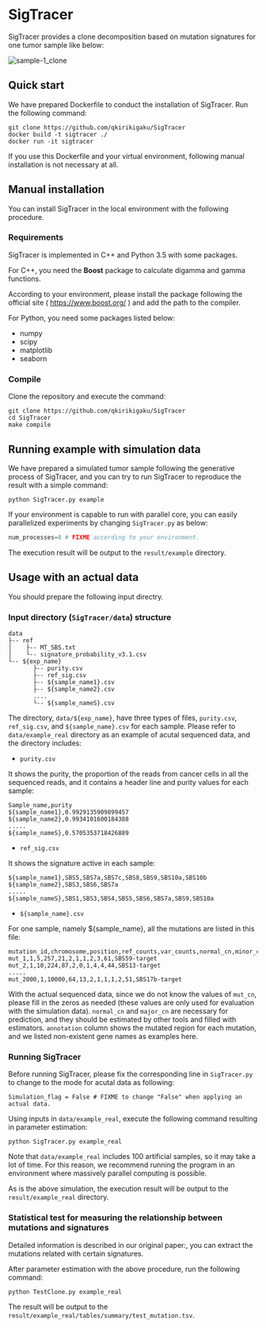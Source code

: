 # SigTracer

SigTracer provides a clone decomposition based on mutation signatures for one tumor sample like below:

![sample-1_clone](https://user-images.githubusercontent.com/26032572/111058359-73c12080-84d1-11eb-9b54-2bdeb1af945f.png)

## Quick start

We have prepared Dockerfile to conduct the installation of SigTracer.
Run the following command:

```
git clone https://github.com/qkirikigaku/SigTracer
docker build -t sigtracer ./
docker run -it sigtracer
```

If you use this Dockerfile and your virtual environment, following manual installation is not necessary at all.

## Manual installation

You can install SigTracer in the local environment with the following procedure.

### Requirements
SigTracer is implemented in C++ and Python 3.5 with some packages.

For C++, you need the **Boost** package to calculate digamma and gamma functions.
  
According to your environment, please install the package following the official site ( https://www.boost.org/ ) and add the path to the compiler.

For Python, you need some packages listed below:
* numpy
* scipy
* matplotlib
* seaborn

### Compile
Clone the repository and execute the command:
```
git clone https://github.com/qkirikigaku/SigTracer
cd SigTracer
make compile
```

## Running example with simulation data
We have prepared a simulated tumor sample following the generative process of SigTracer, and you can try to run SigTracer to reproduce the result with a simple command:

```
python SigTracer.py example
```

If your environment is capable to run with parallel core, you can easily parallelized experiments by changing `SigTracer.py` as below:

```python:SigTracer.py
num_processes=8 # FIXME according to your environment.
```

The execution result will be output to the `result/example` directory.

## Usage with an actual data

You should prepare the following input directry.

### Input directory (`SigTracer/data`) structure

```
data
├-- ref
│    ├-- MT_SBS.txt
│    └-- signature_probability_v3.1.csv
└-- ${exp_name}
       ├-- purity.csv
       ├-- ref_sig.csv
       ├-- ${sample_name1}.csv
       ├-- ${sample_name2}.csv
       ....
       └-- ${sample_nameS}.csv
```

The directory, `data/${exp_name}`, have three types of files, `purity.csv`, `ref_sig.csv`, and `${sample_name}.csv` for each sample.
Please refer to `data/example_real` directory as an example of acutal sequenced data, and the directory includes:

* `purity.csv`

It shows the purity, the proportion of the reads from cancer cells in all the sequenced reads, and it contains a header line and purity values for each sample:
```
Sample_name,purity
${sample_name1},0.9929135909899457
${sample_name2},0.9934101600184388
.....
${sample_nameS},0.5705353718426889
```

* `ref_sig.csv`

It shows the signature active in each sample:
```
${sample_name1},SBS5,SBS7a,SBS7c,SBS8,SBS9,SBS10a,SBS10b
${sample_name2},SBS3,SBS6,SBS7a
.....
${sample_nameS},SBS1,SBS3,SBS4,SBS5,SBS6,SBS7a,SBS9,SBS10a
```

* `${sample_name}.csv`

For one sample, namely ${sample_name}, all the mutations are listed in this file:
```
mutation_id,chromosome,position,ref_counts,var_counts,normal_cn,minor_cn,mut_cn,major_cn,total_cn,trinucleotide,annotation
mut_1,1,5,257,21,2,1,1,2,3,61,SBS59-target
mut_2,1,10,224,87,2,0,1,4,4,44,SBS13-target
.....
mut_2000,1,10000,64,13,2,1,1,1,2,51,SBS17b-target
```

With the actual sequenced data, since we do not know the values of `mut_cn`, please fill in the zeros as needed (these values are only used for evaluation with the simulation data).
`normal_cn` and `major_cn` are necessary for prediction, and they should be estimated by other tools and filled with estimators.
`annotation` column shows the mutated region for each mutation, and we listed non-existent gene names as examples here.

### Running SigTracer
Before running SigTracer, please fix the corresponding line in `SigTracer.py` to change to the mode for acutal data as following:
```
Simulation_flag = False # FIXME to change "False" when applying an actual data.
```

Using inputs in `data/example_real`, execute the following command resulting in parameter estimation:
```
python SigTracer.py example_real
```
Note that `data/example_real` includes 100 artificial samples, so it may take a lot of time.
For this reason, we recommend running the program in an environment where massively parallel computing is possible.

As is the above simulation, the execution result will be output to the `result/example_real` directory.

### Statistical test for measuring the relationship between mutations and signatures
Detailed information is described in our original paper:, you can extract the mutations related with certain signatures.

After parameter estimation with the above procedure, run the following command:

```
python TestClone.py example_real
```

The result will be output to the `result/example_real/tables/summary/test_mutation.tsv`.
